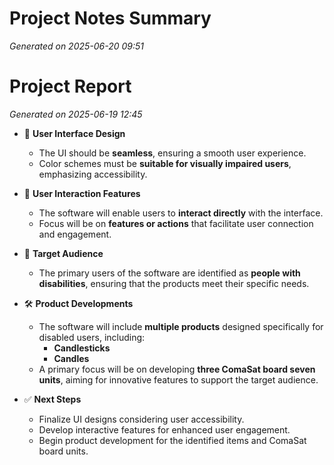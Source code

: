 # Project Notes Summary

*Generated on 2025-06-20 09:51*

# Project Report

*Generated on 2025-06-19 12:45*

- 🎨 **User Interface Design**
  - The UI should be **seamless**, ensuring a smooth user experience.
  - Color schemes must be **suitable for visually impaired users**, emphasizing accessibility.

- 🤝 **User Interaction Features**
  - The software will enable users to **interact directly** with the interface.
  - Focus will be on **features or actions** that facilitate user connection and engagement.

- 👥 **Target Audience**
  - The primary users of the software are identified as **people with disabilities**, ensuring that the products meet their specific needs.

- 🛠️ **Product Developments**
  - The software will include **multiple products** designed specifically for disabled users, including:
    - **Candlesticks**
    - **Candles**
  - A primary focus will be on developing **three ComaSat board seven units**, aiming for innovative features to support the target audience.

- ✅ **Next Steps**
  - Finalize UI designs considering user accessibility.
  - Develop interactive features for enhanced user engagement.
  - Begin product development for the identified items and ComaSat board units.